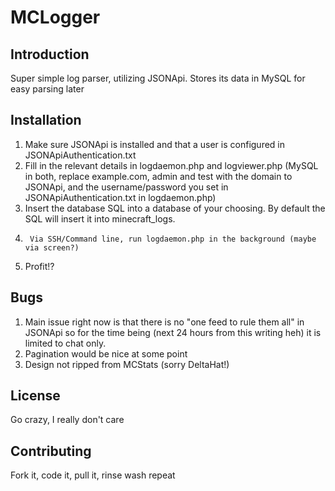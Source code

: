 # MCLogger

## Introduction
Super simple log parser, utilizing JSONApi. Stores its data in MySQL for easy parsing later

## Installation

1.	Make sure JSONApi is installed and that a user is configured in JSONApiAuthentication.txt
2.	Fill in the relevant details in logdaemon.php and logviewer.php (MySQL in both, replace example.com, admin and test with the domain to JSONApi, and the username/password you set in JSONApiAuthentication.txt in logdaemon.php)
3.	Insert the database SQL into a database of your choosing. By default the SQL will insert it into minecraft_logs.
4.      Via SSH/Command line, run logdaemon.php in the background (maybe via screen?)
5.	Profit!?

## Bugs

1.	Main issue right now is that there is no "one feed to rule them all" in JSONApi so for the time being (next 24 hours from this writing heh) it is limited to chat only.
2.	Pagination would be nice at some point
3.	Design not ripped from MCStats (sorry DeltaHat!)

## License

Go crazy, I really don't care

## Contributing

Fork it, code it, pull it, rinse wash repeat